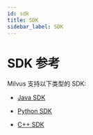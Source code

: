 ```yaml
---
id: sdk
title: SDK
sidebar_label: SDK
---
```


# SDK 参考

Milvus 支持以下类型的 SDK: 

- [Java SDK](https://milvus-io.github.io/milvus-sdk-java/javadoc/index.html)

- [Python SDK](https://github.com/milvus-io/milvus-sdk-java)

- [C++ SDK](https://github.com/milvus-io/milvus/tree/master/core/src/sdk)


